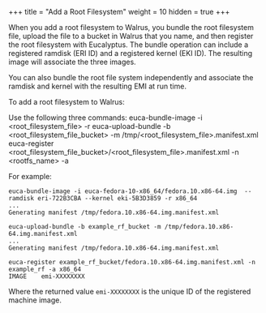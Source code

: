+++
title = "Add a Root Filesystem"
weight = 10
hidden = true
+++

When you add a root filesystem to Walrus, you bundle the root filesystem file, upload the file to a bucket in Walrus that you name, and then register the root filesystem with Eucalyptus. The bundle operation can include a registered ramdisk (ERI ID) and a registered kernel (EKI ID). The resulting image will associate the three images. 

You can also bundle the root file system independently and associate the ramdisk and kernel with the resulting EMI at run time. 

To add a root filesystem to Walrus: 

Use the following three commands: 
    euca-bundle-image -i <root_filesystem_file> -r <architecture>
    euca-upload-bundle -b <root_filesystem_file_bucket> -m /tmp/<root_filesystem_file>.manifest.xml
    euca-register <root_filesystem_file_bucket>/<root_filesystem_file>.manifest.xml -n <rootfs_name> -a <architecture>

For example: 


    euca-bundle-image -i euca-fedora-10-x86_64/fedora.10.x86-64.img  --ramdisk eri-722B3CBA --kernel eki-5B3D3859 -r x86_64
    ...
    Generating manifest /tmp/fedora.10.x86-64.img.manifest.xml
    
    euca-upload-bundle -b example_rf_bucket -m /tmp/fedora.10.x86-64.img.manifest.xml
    ...
    Generating manifest /tmp/fedora.10.x86-64.img.manifest.xml
    
    euca-register example_rf_bucket/fedora.10.x86-64.img.manifest.xml -n example_rf -a x86_64
    IMAGE	 emi-XXXXXXXX

Where the returned value `emi-XXXXXXXX` is the unique ID of the registered machine image. 

